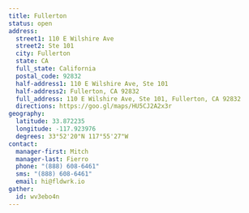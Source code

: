 ```yaml
---
title: Fullerton
status: open
address:
  street1: 110 E Wilshire Ave
  street2: Ste 101
  city: Fullerton
  state: CA
  full_state: California
  postal_code: 92832
  half-address1: 110 E Wilshire Ave, Ste 101
  half-address2: Fullerton, CA 92832
  full_address: 110 E Wilshire Ave, Ste 101, Fullerton, CA 92832
  directions: https://goo.gl/maps/HU5CJ2A2x3r
geography:
  latitude: 33.872235
  longitude: -117.923976
  degrees: 33°52'20"N 117°55'27"W
contact:
  manager-first: Mitch
  manager-last: Fierro
  phone: "(888) 608-6461"
  sms: "(888) 608-6461"
  email: hi@fldwrk.io
gather:
  id: wv3ebo4n
---
```


